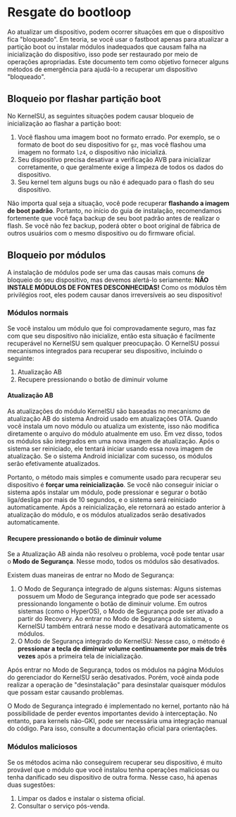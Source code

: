 # Resgate do bootloop

Ao atualizar um dispositivo, podem ocorrer situações em que o dispositivo fica "bloqueado". Em teoria, se você usar o fastboot apenas para atualizar a partição boot ou instalar módulos inadequados que causam falha na inicialização do dispositivo, isso pode ser restaurado por meio de operações apropriadas. Este documento tem como objetivo fornecer alguns métodos de emergência para ajudá-lo a recuperar um dispositivo "bloqueado".

## Bloqueio por flashar partição boot

No KernelSU, as seguintes situações podem causar bloqueio de inicialização ao flashar a partição boot:

1. Você flashou uma imagem boot no formato errado. Por exemplo, se o formato de boot do seu dispositivo for `gz`, mas você flashou uma imagem no formato `lz4`, o dispositivo não inicializá.
2. Seu dispositivo precisa desativar a verificação AVB para inicializar corretamente, o que geralmente exige a limpeza de todos os dados do dispositivo.
3. Seu kernel tem alguns bugs ou não é adequado para o flash do seu dispositivo.

Não importa qual seja a situação, você pode recuperar **flashando a imagem de boot padrão**. Portanto, no início do guia de instalação, recomendamos fortemente que você faça backup de seu boot padrão antes de realizar o flash. Se você não fez backup, poderá obter o boot original de fábrica de outros usuários com o mesmo dispositivo ou do firmware oficial.

## Bloqueio por módulos

A instalação de módulos pode ser uma das causas mais comuns de bloqueio do seu dispositivo, mas devemos alertá-lo seriamente: **NÃO INSTALE MÓDULOS DE FONTES DESCONHECIDAS!** Como os módulos têm privilégios root, eles podem causar danos irreversíveis ao seu dispositivo!

### Módulos normais

Se você instalou um módulo que foi comprovadamente seguro, mas faz com que seu dispositivo não inicialize, então esta situação é facilmente recuperável no KernelSU sem qualquer preocupação. O KernelSU possui mecanismos integrados para recuperar seu dispositivo, incluindo o seguinte:

1. Atualização AB
2. Recupere pressionando o botão de diminuir volume

#### Atualização AB

As atualizações do módulo KernelSU são baseadas no mecanismo de atualização AB do sistema Android usado em atualizações OTA. Quando você instala um novo módulo ou atualiza um existente, isso não modifica diretamente o arquivo do módulo atualmente em uso. Em vez disso, todos os módulos são integrados em uma nova imagem de atualização. Após o sistema ser reiniciado, ele tentará iniciar usando essa nova imagem de atualização. Se o sistema Android inicializar com sucesso, os módulos serão efetivamente atualizados.

Portanto, o método mais simples e comumente usado para recuperar seu dispositivo é **forçar uma reinicialização**. Se você não conseguir iniciar o sistema após instalar um módulo, pode pressionar e segurar o botão liga/desliga por mais de 10 segundos, e o sistema será reiniciado automaticamente. Após a reinicialização, ele retornará ao estado anterior à atualização do módulo, e os módulos atualizados serão desativados automaticamente.

#### Recupere pressionando o botão de diminuir volume

Se a Atualização AB ainda não resolveu o problema, você pode tentar usar o **Modo de Segurança**. Nesse modo, todos os módulos são desativados.

Existem duas maneiras de entrar no Modo de Segurança:

1. O Modo de Segurança integrado de alguns sistemas: Alguns sistemas possuem um Modo de Segurança integrado que pode ser acessado pressionando longamente o botão de diminuir volume. Em outros sistemas (como o HyperOS), o Modo de Segurança pode ser ativado a partir do Recovery. Ao entrar no Modo de Segurança do sistema, o KernelSU também entrará nesse modo e desativará automaticamente os módulos.
2. O Modo de Segurança integrado do KernelSU: Nesse caso, o método é **pressionar a tecla de diminuir volume continuamente por mais de três vezes** após a primeira tela de inicialização.

Após entrar no Modo de Segurança, todos os módulos na página Módulos do gerenciador do KernelSU serão desativados. Porém, você ainda pode realizar a operação de "desinstalação" para desinstalar quaisquer módulos que possam estar causando problemas.

O Modo de Segurança integrado é implementado no kernel, portanto não há possibilidade de perder eventos importantes devido à interceptação. No entanto, para kernels não-GKI, pode ser necessária uma integração manual do código. Para isso, consulte a documentação oficial para orientações.

### Módulos maliciosos

Se os métodos acima não conseguirem recuperar seu dispositivo, é muito provável que o módulo que você instalou tenha operações maliciosas ou tenha danificado seu dispositivo de outra forma. Nesse caso, há apenas duas sugestões:

1. Limpar os dados e instalar o sistema oficial.
2. Consultar o serviço pós-venda.
